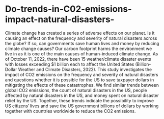 # Do-trends-in-C02-emissions-impact-natural-disasters-

Climate  change  has  created  a  series  of  adverse  effects  on  our  planet.  Is  it  causing  an  effect  on  the 
frequency and severity of natural disasters across the globe? If so, can governments save human lives and 
money by reducing climate change causes? Our carbon footprint harms the environment we live in as it 
is one of the main causes of human-induced climate change. As of October 11, 2022, there have been 15 
weather/climate disaster events with losses exceeding $1 billion each to affect the United States (Billion-
Dollar Weather and Climate Disasters, 2022). This study investigates the impact of CO2 emissions on the 
frequency and severity of natural disasters and questions whether it is possible for the US to save taxpayer 
dollars  in  mitigating  the  effects  of  these  catastrophes.  We  find  similar  trends  between  global  CO2 
emissions, the  count  of  natural  disasters  in  the  US,  people  affected  by  natural disasters  in  the  US,  and 
money spent on natural disaster relief by the US. Together, these trends indicate the possibility to improve 
US  citizens’  lives  and  save  the  US  government  billions  of  dollars  by  working  together  with  countries 
worldwide to reduce the CO2 emissions. 
